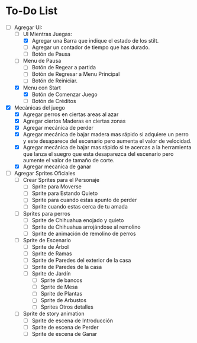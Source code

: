 # To-Do List

- [ ] Agregar UI:
  - [ ] UI Mientras Juegas:
    - [x] Agregar una Barra que indique el estado de los stilt.
    - [ ] Agregar un contador de tiempo que has durado.
    - [ ] Botón de Pausa
  - [ ] Menu de Pausa
    - [ ] Botón de Regear a partida
    - [ ] Botón de Regresar a Menu Principal
    - [ ] Botón de Reiniciar.
  - [x] Menu con Start
    - [x] Botón de Comenzar Juego
    - [ ] Botón de Créditos
- [x] Mecánicas del juego
  - [x] Agregar perros en ciertas areas al azar
  - [x] Agregar ciertos Maderas en ciertas zonas
  - [x] Agregar mecánica de perder
  - [x] Agregar mecánica de bajar madera mas rápido si adquiere un perro y este desaparece del escenario pero aumenta el valor de velocidad.
  - [x] Agregar mecánica de bajar mas rápido si te acercas a la herramienta que lanza el suegro que esta desaparezca del escenario pero aumente el valor de tamaño de corte.
  - [x] Agregar mecanica de ganar
- [ ] Agregar Sprites Oficiales
  - [ ] Crear Sprites para el Personaje
    - [ ] Sprite para Moverse
    - [ ] Sprite para Estando Quieto
    - [ ] Sprite para cuando estas apunto de perder
    - [ ] Sprite cuando estas cerca de tu amada
  - [ ] Sprites para perros
    - [ ] Sprite de Chihuahua enojado y quieto
    - [ ] Sprite de Chihuahua arrojándose al remolino
    - [ ] Sprite de animación de remolino de perros
  - [ ] Sprite de Escenario
    - [ ] Sprite de Árbol
    - [ ] Sprite de Ramas
    - [ ] Sprite de Paredes del exterior de la casa
    - [ ] Sprite de Paredes de la casa
    - [ ] Sprite de Jardín
      - [ ] Sprite de bancos
      - [ ] Sprite de Mesa
      - [ ] Sprite de Plantas
      - [ ] Sprite de Arbustos
      - [ ] Sprites Otros detalles
  - [ ] Sprite de story animation
    - [ ] Sprite de escena de Introducción
    - [ ] Sprite de escena de Perder
    - [ ] Sprite de escena de Ganar